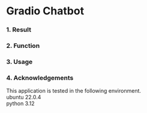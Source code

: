 # Gradio Chatbot
### 1. Result
### 2. Function 
### 3. Usage
### 4. Acknowledgements
This application is tested in the following environment. <br>
ubuntu 22.0.4 <br>
python 3.12 <br>